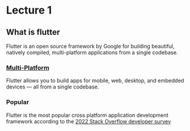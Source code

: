 # Lecture 1

## What is flutter

Flutter is an open source framework by Google for building beautiful, natively compiled, multi-platform applications from a single codebase.

### [Multi-Platform](https://flutter.dev/multi-platform)

Flutter allows you to build apps for mobile, web, desktop, and embedded devices — all from a single codebase.

### Popular

Flutter is the most popular cross platform application development framework according to the [2022 Stack Overflow developer survey](https://survey.stackoverflow.co/2022#most-popular-technologies-misc-tech)